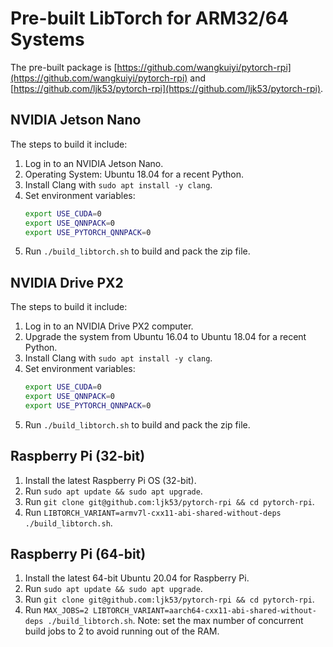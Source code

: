# Pre-built LibTorch for ARM32/64 Systems

The pre-built package is [https://github.com/wangkuiyi/pytorch-rpi](https://github.com/wangkuiyi/pytorch-rpi) and [https://github.com/ljk53/pytorch-rpi](https://github.com/ljk53/pytorch-rpi).

## NVIDIA Jetson Nano

The steps to build it include:

1. Log in to an NVIDIA Jetson Nano.
1. Operating System: Ubuntu 18.04 for a recent Python.
1. Install Clang with `sudo apt install -y clang`.
1. Set environment variables:
   ```bash
   export USE_CUDA=0
   export USE_QNNPACK=0
   export USE_PYTORCH_QNNPACK=0
   ```
1. Run `./build_libtorch.sh` to build and pack the zip file.


## NVIDIA Drive PX2

The steps to build it include:

1. Log in to an NVIDIA Drive PX2 computer.
1. Upgrade the system from Ubuntu 16.04 to Ubuntu 18.04 for a recent Python.
1. Install Clang with `sudo apt install -y clang`.
1. Set environment variables:
   ```bash
   export USE_CUDA=0
   export USE_QNNPACK=0
   export USE_PYTORCH_QNNPACK=0
   ```
1. Run `./build_libtorch.sh` to build and pack the zip file.

## Raspberry Pi (32-bit)

1. Install the latest Raspberry Pi OS (32-bit).
1. Run `sudo apt update && sudo apt upgrade`.
1. Run `git clone git@github.com:ljk53/pytorch-rpi && cd pytorch-rpi`.
1. Run `LIBTORCH_VARIANT=armv7l-cxx11-abi-shared-without-deps ./build_libtorch.sh`.

## Raspberry Pi (64-bit)

1. Install the latest 64-bit Ubuntu 20.04 for Raspberry Pi.
1. Run `sudo apt update && sudo apt upgrade`.
1. Run `git clone git@github.com:ljk53/pytorch-rpi && cd pytorch-rpi`.
1. Run `MAX_JOBS=2 LIBTORCH_VARIANT=aarch64-cxx11-abi-shared-without-deps ./build_libtorch.sh`.
   Note: set the max number of concurrent build jobs to 2 to avoid running out of the RAM.
